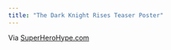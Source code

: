 ```yaml
---
title: "The Dark Knight Rises Teaser Poster"
---
```

<p>Via <a href="https://www.superherohype.com/news/articles/167817-the-teaser-poster-for-the-dark-knight-rises" title="" target="">SuperHeroHype.com</a></p>

